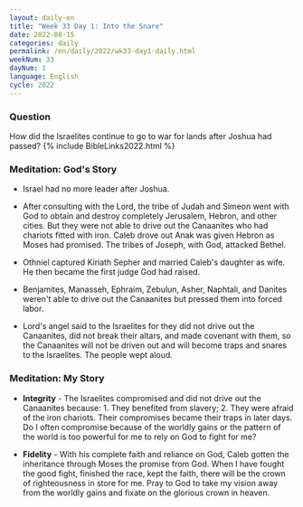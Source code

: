 ```yaml
---
layout: daily-en
title: "Week 33 Day 1: Into the Snare"
date: 2022-08-15
categories: daily
permalink: /en/daily/2022/wk33-day1-daily.html
weekNum: 33
dayNum: 1
language: English
cycle: 2022
---
```


### Question     
How did the Israelites continue to go to war for lands after Joshua had passed?
{% include BibleLinks2022.html %} 

### Meditation: God's Story   
+ Israel had no more leader after Joshua. 

+ After consulting with the Lord, the tribe of Judah and Simeon went with God to obtain and destroy completely Jerusalem, Hebron, and other cities. But they were not able to drive out the Canaanites who had chariots fitted with iron. Caleb drove out Anak was given Hebron as Moses had promised. The tribes of Joseph, with God, attacked Bethel. 

+ Othniel captured Kiriath Sepher and married Caleb's daughter as wife. He then became the first judge God had raised. 

+ Benjamites, Manasseh, Ephraim, Zebulun, Asher, Naphtali, and Danites weren't able to drive out the Canaanites but pressed them into forced labor. 

+ Lord's angel said to the Israelites for they did not drive out the Canaanites, did not break their altars, and made covenant with them, so the Canaanites will not be driven out and will become traps and snares to the Israelites. The people wept aloud. 

### Meditation: My Story   
+ **Integrity** - The Israelites compromised and did not drive out the Canaanites because: 1. They benefited from slavery; 2. They were afraid of the iron chariots. Their compromises became their traps in later days. Do I often compromise because of the worldly gains or the pattern of the world is too powerful for me to rely on God to fight for me? 

+ **Fidelity** - With his complete faith and reliance on God, Caleb gotten the inheritance through Moses the promise from God. When I have fought the good fight, finished the race, kept the faith, there will be the crown of righteousness in store for me. Pray to God to take my vision away from the worldly gains and fixate on the glorious crown in heaven. 
